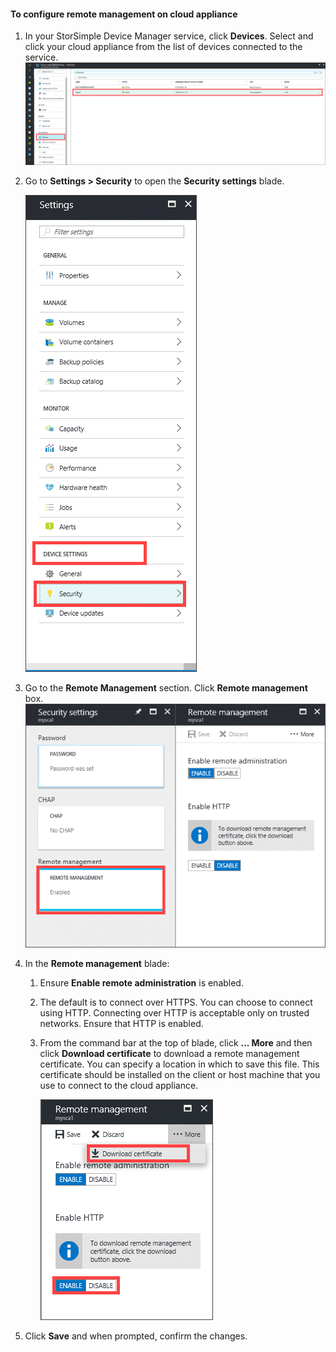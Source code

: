 
#### To configure remote management on cloud appliance

1. In your StorSimple Device Manager service, click **Devices**. Select and click your cloud appliance from the list of devices connected to the service.
    ![StorSimple select cloud appliance](./media/storsimple-8000-configure-remote-management-http-device/sca-remote-manage1.png)

2. Go to **Settings > Security** to open the **Security settings** blade.

     ![StorSimple security settings](./media/storsimple-8000-configure-remote-management-http-device/sca-remote-manage2.png)

3. Go to the **Remote Management** section. Click **Remote management** box.
     ![StorSimple remote manangement](./media/storsimple-8000-configure-remote-management-http-device/sca-remote-manage3.png)

4. In the **Remote management** blade:

    1. Ensure **Enable remote administration** is enabled.
    2. The default is to connect over HTTPS. You can choose to connect using HTTP. Connecting over HTTP is acceptable only on trusted networks. Ensure that HTTP is enabled.
    3. From the command bar at the top of blade, click **... More** and then click **Download certificate** to download a remote management certificate. You can specify a location in which to save this file. This certificate should be installed on the client or host machine that you use to connect to the cloud appliance.

        ![Remote manangement blade](./media/storsimple-8000-configure-remote-management-http-device/sca-remote-manage4.png)
5. Click **Save** and when prompted, confirm the changes.